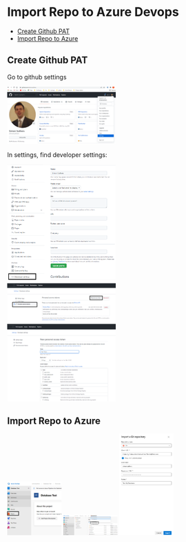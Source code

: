 # Import Repo to Azure Devops

- [Create Github PAT](#Create-Github-PAT)
- [Import Repo to Azure](#Import-Repo-to-Azure)

## Create Github PAT
Go to github settings

<img src="./Pictures/01GithubSettings.png" width="50%" height="50%">

In settings, find developer settings:

<img src="./Pictures/02GithubDeveloperSettings.png" width="50%" height="50%">


<img src="./Pictures/03GithubCreatePAT.png" width="50%" height="50%">

<img src="./Pictures/05GithubTokenScope.png" width="50%" height="50%">

## Import Repo to Azure

<img src="https://github.com/simonsuthers/Test.SqlDatabase/blob/master/Notes/Pictures/ImportRepo01.png" width="25%" height="25%">

<img src="https://github.com/simonsuthers/Test.SqlDatabase/blob/master/Notes/Pictures/ImportRepo02.png" width="25%" height="25%">

<img src="https://github.com/simonsuthers/Test.SqlDatabase/blob/master/Notes/Pictures/ImportRepo03.png" width="25%" height="25%">


